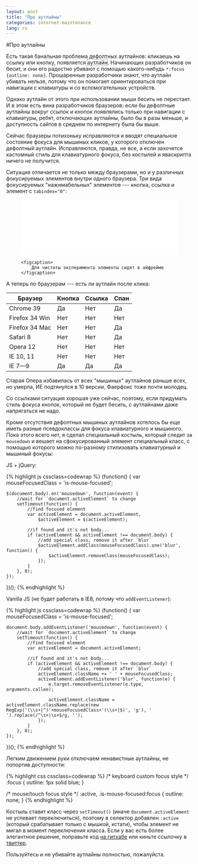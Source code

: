 ```yaml
---
layout: post
title: "Про аутлайны"
categories: internet-maintenance
lang: ru
---
```


<script>
    dzDelayed.push(function() {
        var focusedElement = $(':focus'),
            testElement = $('<span>dfhdfh</span>').attr('tabindex', '0').css({
                position: 'absolute',
                left: 0,
                top: document.body.scrollTop + 'px',
                opacity: 0
            }).appendTo(document.body),
            outlineStyle = testElement.focus().css('outline'),
            demoElement = $('.js-outline-demo');

        if (outlineStyle && testElement.css('outline-style') != 'none') {
            demoElement.css('outline', outlineStyle);
        }
        testElement.remove();
        focusedElement.focus();
    });
</script>

<style>
.outline-demo {
    outline: 1px dotted #666;
}
</style>

#Про аутлайны

Есть такая банальная проблема дефолтных аутлайнов: кликаешь на ссылку или кнопку, появляется <span class="outline-demo js-outline-demo">аутлайн</span>. Начинающих разработчиков он бесит, и они его радостно убивают с помощью какого-нибудь `*:focus {outline: none}`. Прошаренные разработчики знают, что аутлайн убивать нельзя, потому что он помогает ориентироваться при навигации с клавиатуры и со вспомогательных устройств.

Однако аутлайн от этого при использовании мыши бесить не перестает. И в этом есть вина разработчиков браузеров: если бы дефолтные аутлайны вокруг ссылок и кнопок появлялись только при навигации с клавиатуры, ребят, отключающих аутлайны, было бы в разы меньше, и доступность сайтов в среднем по интернету была бы выше.

Сейчас браузеры потихоньку исправляются и вводят специальное состояние фокуса для мышиных кликов, у которого отключен дефолтный аутлайн. Исправляются, правда, не все, а если захочется кастомный стиль для клавиатурного фокуса, без костылей и яваскрипта ничего не получится.

Ситуация отличается не только между браузерами, но и у различных фокусируемых элементов внутри одного браузера. Три вида фокусируемых "нажимабельных" элементов --- кнопка, ссылка и элемент с `tabindex="0"`:

<figure>
    <iframe class="demo-frame js-demo-frame" width="100%" src="/demos/outline-demo.htm" frameborder="0"></iframe>

    <figcaption>
        Для чистоты эксперимента элементы сидят в айфрейме
    </figcaption>
</figure>

А теперь по браузерам --- есть ли аутлайн после клика:

<div class="table-holder">
    <table>
        <thead>
            <tr>
                <th>Браузер</th>
                <th>Кнопка</th>
                <th>Ссылка</th>
                <th>Спан</th>
            </tr>
        </thead>
        <tbody>
            <tr>
                <td>Chrome 39</td>
                <td class="false">Да</td>
                <td class="true">Нет</td>
                <td class="false">Да</td>
            </tr>
            <tr>
                <td>Firefox 34 Win </td>
                <td class="true">Нет</td>
                <td class="true">Нет</td>
                <td class="true">Нет</td>
            </tr>
            <tr>
                <td>Firefox 34 Mac </td>
                <td class="true">Нет</td>
                <td class="true">Нет</td>
                <td class="false">Да</td>
            </tr>
            <tr>
                <td>Safari 8</td>
                <td class="true">Нет</td>
                <td class="true">Нет</td>
                <td class="false">Да</td>
            </tr>
            <tr>
                <td>Opera 12</td>
                <td class="true">Нет</td>
                <td class="true">Нет</td>
                <td class="true">Нет</td>
            </tr>
            <tr>
                <td>IE 10, 11</td>
                <td class="true">Нет</td>
                <td class="true">Нет</td>
                <td class="true">Нет</td>
            </tr>
            <tr>
                <td>IE 7—9</td>
                <td class="false">Да</td>
                <td class="false">Да</td>
                <td class="false">Да</td>
            </tr>
        </tbody>
    </table>
</div>

Старая Опера избавилась от всех "мышиных" аутлайнов раньше всех, но умерла, ИЕ подтянулся в 10 версии, Фаерфокс тоже почти молодец.

Со ссылками ситуация хорошая уже сейчас, поэтому, если придумать стиль фокуса кнопок, который не будет бесить, с аутлайнами даже напрягаться не надо.

Кроме отсутствия дефолтных мышиных аутлайнов хотелось бы еще иметь разные псевдоклассы для фокуса клавиатурного и мышиного. Пока этого всего нет, я сделал специальный костыль, который следит за `mousedown` и вешает на сфокусированный элемент специальный класс, с помощью которого можно по-разному стилизовать клавиатурный и мышиный фокусы:

JS + jQuery:

{% highlight js cssclass=codewrap %}
(function() {
    var mouseFocusedClass = 'is-mouse-focused';

    $(document.body).on('mousedown', function(event) {
        //wait for `document.activeElement` to change
        setTimeout(function() {
            //find focused element
            var activeElement = document.activeElement,
                $activeElement = $(activeElement);

            //if found and it's not body...
            if (activeElement && activeElement !== document.body) {
                //add special class, remove it after `blur`
                $activeElement.addClass(mouseFocusedClass).one('blur', function() {
                    $activeElement.removeClass(mouseFocusedClass);
                });
            }
        }, 0);
    });
})();
{% endhighlight %}

Vanilla JS (не будет работать в IE8, потому что `addEventListener`):

{% highlight js cssclass=codewrap %}
(function() {
    var mouseFocusedClass = 'is-mouse-focused';

    document.body.addEventListener('mousedown', function(event) {
        //wait for `document.activeElement` to change
        setTimeout(function() {
            //find focused element
            var activeElement = document.activeElement;

            //if found and it's not body...
            if (activeElement && activeElement !== document.body) {
                //add special class, remove it after `blur`
                activeElement.className += ' ' + mouseFocusedClass;
                activeElement.addEventListener('blur', function(e) {
                    e.target.removeEventListener(e.type, arguments.callee);

                    activeElement.className = activeElement.className.replace(new RegExp('(\\s+|^)'+mouseFocusedClass+'(\\s+|$)', 'g'), ' ').replace(/^\s+|\s+$/g, '');
                });
            }
        }, 0);
    });
})();
{% endhighlight %}

Легким движением руки отключаем ненавистные аутлайны, не попортив доступности:

{% highlight css cssclass=codewrap %}
/* keyboard custom focus style */
:focus {
    outline: 1px solid blue;
}

/* mouse/touch focus style */
:active,
.is-mouse-focused:focus {
    outline: none;
}
{% endhighlight %}

Костыль ставит класс через `setTimeout()` (иначе `document.activeElement` не успевает переключиться), поэтому в селектор добавлен `:active` (который срабатывает только с мышкой, кстати), чтобы элемент не мигал в момент переключения класса. Если у вас есть более элегантное решение, поправьте код [на гитхабе](https://github.com/wilddeer/focus-fix) или киньте ссылочку в [твиттер](https://twitter.com/sweatyhooker).

Пользуйтесь и не убивайте аутлайны полностью, пожалуйста.
